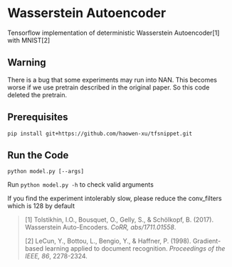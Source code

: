 # Wasserstein Autoencoder
Tensorflow implementation of deterministic Wasserstein Autoencoder[1] with MNIST[2]

## Warning

There is a bug that some experiments may run into NAN. This becomes worse if we use pretrain described in the original paper. So this code deleted the pretrain.

## Prerequisites

```
pip install git+https://github.com/haowen-xu/tfsnippet.git
```

## Run the Code

```
python model.py [--args]
```

Run `python model.py -h` to check valid arguments

If you find the experiment intolerably slow, please reduce the conv_filters which is 128 by default

> [1] Tolstikhin, I.O., Bousquet, O., Gelly, S., & Schölkopf, B. (2017). Wasserstein Auto-Encoders. *CoRR, abs/1711.01558*.
>
> [2] LeCun, Y., Bottou, L., Bengio, Y., & Haffner, P. (1998). Gradient-based learning applied to document recognition. *Proceedings of the IEEE, 86*, 2278-2324.